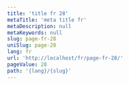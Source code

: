 ```yaml
---
title: 'title fr 28'
metaTitle: 'meta title fr'
metaDescription: null
metaKeywords: null
slug: page-fr-28
uniSlug: page-28
lang: fr
url: 'http://localhost/fr/page-fr-28/'
pageValue: 28
path: '{lang}/{slug}'
---
```

